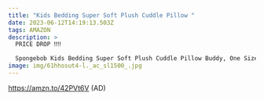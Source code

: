 ```yaml
---
title: "Kids Bedding Super Soft Plush Cuddle Pillow "
date: 2023-06-12T14:19:13.503Z
tags: AMAZON
description: >
  PRICE DROP ‼️‼️

  Spongebob Kids Bedding Super Soft Plush Cuddle Pillow Buddy, One Size, By Franco  
image: img/61hhosut4-l._ac_sl1500_.jpg
---
```

https://amzn.to/42PVt6V (AD)